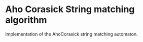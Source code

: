# Aho Corasick String matching algorithm
Implementation of the AhoCorasick string matching automaton.
